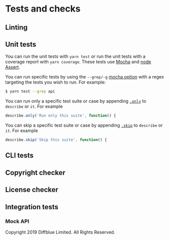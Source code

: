 # Tests and checks

## Linting

## Unit tests

You can run the unit tests with `yarn test` or run the unit tests with a coverage report with `yarn coverage`.
These tests use [Mocha](https://mochajs.org/) and [node Assert](https://nodejs.org/api/assert.html).

You can run specific tests by using the `--grep/-g` [mocha option](https://mochajs.org/#-grep-regexp-g-regexp) with a regex
targeting the tests you wish to run. For example:
```bash
$ yarn test --grep api
```

You can run only a specific test suite or case by appending [`.only`](https://mochajs.org/#exclusive-tests) to `describe` or `it`.
For example
```js
describe.only('Run only this suite', function() {
```

You can skip a specific test suite or case by appending [`.skip`](https://mochajs.org/#inclusive-tests) to `describe` or `it`.
For example
```js
describe.skip('Skip this suite', function() {
```

## CLI tests

## Copyright checker

## License checker

## Integration tests

### Mock API

Copyright 2019 Diffblue Limited. All Rights Reserved.
